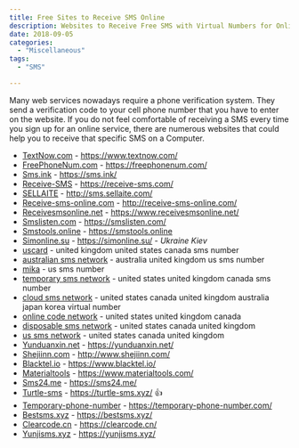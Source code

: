 ```yaml
---
title: Free Sites to Receive SMS Online 
description: Websites to Receive Free SMS with Virtual Numbers for Online Verification
date: 2018-09-05
categories:
  - "Miscellaneous"
tags:
  - "SMS"

---
```


Many web services nowadays require a phone verification system. They send a verification code to your cell phone number that you have to enter on the website. If you do not feel comfortable of receiving a SMS every time you sign up for an online service, there are numerous websites that could help you to receive that specific SMS on a Computer.

<!--more-->

- [TextNow.com](https://www.textnow.com/) - https://www.textnow.com/ 
- [FreePhoneNum.com](https://freephonenum.com/) - https://freephonenum.com/
- [Sms.ink](https://sms.ink/) - https://sms.ink/
- [Receive-SMS](https://receive-sms.com/) - https://receive-sms.com/
- [SELLAITE](http://sms.sellaite.com/) - http://sms.sellaite.com/
- [Receive-sms-online.com](http://receive-sms-online.com/) - http://receive-sms-online.com/
- [Receivesmsonline.net](https://www.receivesmsonline.net/) - https://www.receivesmsonline.net/
- [Smslisten.com](https://smslisten.com/) - https://smslisten.com/
- [Smstools.online](https://smstools.online) - https://smstools.online  
- [Simonline.su](https://simonline.su/) - https://simonline.su/ - *Ukraine Kiev*
- [uscard](https://www.mecan.vip/) - united kingdom united states canada sms number
- [australian sms network](https://www.australiasms.com/) - australia united kingdom us sms number
- [mika](https://www.mecan.cc/) - us sms number
- [temporary sms network](https://www.tesms.net/) - united states united kingdom canada sms number
- [cloud sms network](https://www.yunduanxin.org/) - united states canada united kingdom australia japan korea virtual number
- [online code network](https://www.zaixianjiema.com/) - united states united kingdom canada
- [disposable sms network](https://www.oncesms.com/) - united states canada united kingdom
- [us sms network](https://www.usduck.com/) - united states canada united kingdom
- [Yunduanxin.net](https://yunduanxin.net/) - https://yunduanxin.net/
- [Shejiinn.com](http://www.114sim.com) - http://www.shejiinn.com/
- [Blacktel.io](https://www.blacktel.io/) - https://www.blacktel.io/
- [Materialtools](https://www.materialtools.com/) - https://www.materialtools.com/
- [Sms24.me](https://sms24.me/) - https://sms24.me/
- [Turtle-sms](https://turtle-sms.xyz/) - https://turtle-sms.xyz/ 👍
- [Temporary-phone-number](https://temporary-phone-number.com/) - https://temporary-phone-number.com/
- [Bestsms.xyz](https://bestsms.xyz/) - https://bestsms.xyz/
- [Clearcode.cn](https://clearcode.cn/) - https://clearcode.cn/
- [Yunjisms.xyz](https://yunjisms.xyz/) - https://yunjisms.xyz/




